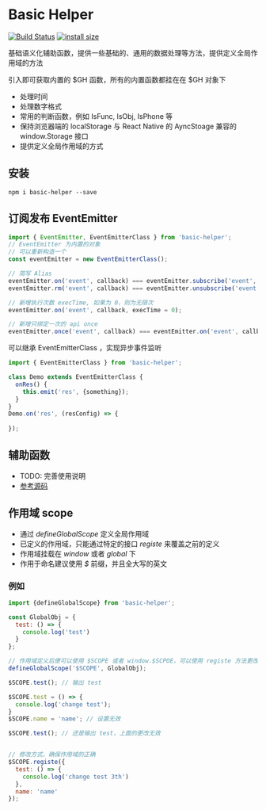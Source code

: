 # Basic Helper

[![Build Status](https://travis-ci.com/SANGET/basic-helper-js.svg?branch=master)](https://travis-ci.com/SANGET/basic-helper-js)
[![install size](https://packagephobia.now.sh/badge?p=basic-helper)](https://packagephobia.now.sh/result?p=basic-helper)

基础语义化辅助函数，提供一些基础的、通用的数据处理等方法，提供定义全局作用域的方法

引入即可获取内置的 $GH 函数，所有的内置函数都挂在在 $GH 对象下

- 处理时间
- 处理数字格式
- 常用的判断函数，例如 IsFunc, IsObj, IsPhone 等
- 保持浏览器端的 localStorage 与 React Native 的 AyncStoage 兼容的 window.Storage 接口
- 提供定义全局作用域的方式

## 安装

```shell
npm i basic-helper --save
```

## 订阅发布 EventEmitter

```js
import { EventEmitter, EventEmitterClass } from 'basic-helper';
// EventEmitter 为内置的对象
// 可以重新构造一个
const eventEmitter = new EventEmitterClass();

// 简写 Alias
eventEmitter.on('event', callback) === eventEmitter.subscribe('event', callback)
eventEmitter.rm('event', callback) === eventEmitter.unsubscribe('event', callback)

// 新增执行次数 execTime, 如果为 0，则为无限次
eventEmitter.on('event', callback, execTime = 0);

// 新增只绑定一次的 api once
eventEmitter.once('event', callback) === eventEmitter.on('event', callback, execTime = 1) === eventEmitter.subscribe('event', callback, 1)

```

可以继承 EventEmitterClass ，实现异步事件监听

```js
import { EventEmitterClass } from 'basic-helper';

class Demo extends EventEmitterClass {
  onRes() {
    this.emit('res', {something});
  }
}
Demo.on('res', (resConfig) => {
  
});
```

## 辅助函数

- TODO: 完善使用说明
- [参考源码](./src/basic.js)

## 作用域 scope

- 通过 *defineGlobalScope* 定义全局作用域
- 已定义的作用域，只能通过特定的接口 *registe* 来覆盖之前的定义
- 作用域挂载在 *window* 或者 *global* 下
- 作用于命名建议使用 *$* 前缀，并且全大写的英文

### 例如

```js
import {defineGlobalScope} from 'basic-helper';

const GlobalObj = {
  test: () => {
    console.log('test')
  }
};

// 作用域定义后便可以使用 $SCOPE 或者 window.$SCPOE，可以使用 registe 方法更改作用域中的值
defineGlobalScope('$SCOPE', GlobalObj);

$SCOPE.test(); // 输出 test

$SCOPE.test = () => {
  console.log('change test');
}
$SCOPE.name = 'name'; // 设置无效

$SCOPE.test(); // 还是输出 test，上面的更改无效


// 修改方式，确保作用域的正确
$SCOPE.registe({
  test: () => {
    console.log('change test 3th')
  },
  name: 'name'
});
```
